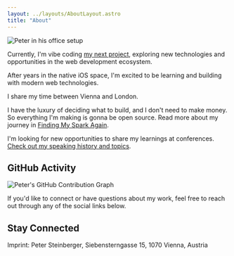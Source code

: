 ```yaml
---
layout: ../layouts/AboutLayout.astro
title: "About"
---
```


<div class="flex flex-col md:flex-row gap-8 items-start">
  <div class="w-full md:w-auto md:flex-shrink-0 md:max-w-[281px]">
    <img src="/peter-office.jpg" alt="Peter in his office setup" class="w-full h-auto rounded-lg" />
  </div>
  <div class="flex-1 min-w-0">
    <p>Currently, I'm vibe coding <a href="https://codelooper.app">my next project</a>, exploring new technologies and opportunities in the web development ecosystem.</p>
    <p>After years in the native iOS space, I'm excited to be learning and building with modern web technologies.</p>
    <p>I share my time between Vienna and London.</p>
  </div>
</div>

I have the luxury of deciding what to build, and I don't need to make money. So everything I'm making is gonna be open source. Read more about my journey in [Finding My Spark Again](/posts/2025/finding-my-spark-again/).

I'm looking for new opportunities to share my learnings at conferences. [Check out my speaking history and topics](https://github.com/steipete/speaking).

## GitHub Activity

<div class="bg-secondary p-0 rounded-lg">
  <img 
    src="https://ghchart.rshah.org/steipete" 
    alt="Peter's GitHub Contribution Graph" 
    class="w-full"
    style="max-width: 100%; height: auto;"
    loading="lazy"
  />
</div>

If you'd like to connect or have questions about my work, feel free to reach out through any of the social links below.

## Stay Connected

<div class="not-prose">
  <NewsletterForm variant="compact" />
</div>

<p class="text-sm text-gray-500 mt-8">Imprint: Peter Steinberger, Siebensterngasse 15, 1070 Vienna, Austria</p>
